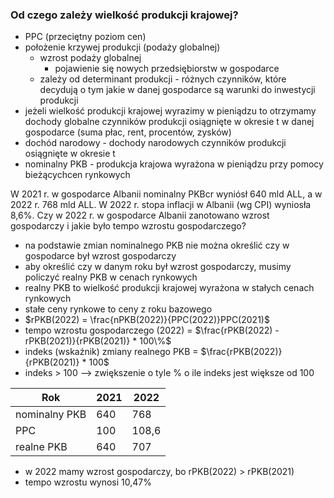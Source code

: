 ### Od czego zależy wielkość produkcji krajowej?
- PPC (przeciętny poziom cen)
- położenie krzywej produkcji (podaży globalnej)
	- wzrost podaży globalnej
		- pojawienie się nowych przedsiębiorstw w gospodarce
	- zależy od determinant produkcji - różnych czynników, które decydują o tym jakie w danej gospodarce są warunki do inwestycji produkcji
- jeżeli wielkość produkcji krajowej wyrazimy w pieniądzu to otrzymamy dochody globalne czynników produkcji osiągnięte w okresie t w danej gospodarce (suma płac, rent, procentów, zysków)
- dochód narodowy - dochody narodowych czynników produkcji osiągnięte w okresie t
- nominalny PKB - produkcja krajowa wyrażona w pieniądzu przy pomocy bieżącychcen rynkowych

W 2021 r.  w gospodarce Albanii nominalny PKBcr wyniósł 640 mld ALL, a w 2022 r. 768 mld ALL. W 2022 r. stopa inflacji w Albanii (wg CPI) wyniosła 8,6%.
Czy w 2022 r. w gospodarce Albanii zanotowano wzrost gospodarczy i jakie było tempo wzrostu gospodarczego?

- na podstawie zmian nominalnego PKB nie można określić czy w gospodarce był wzrost gospodarczy
- aby określić czy w danym roku był wzrost gospodarczy, musimy policzyć realny PKB w cenach rynkowych
- realny PKB to wielkość produkcji krajowej wyrażona w stałych cenach rynkowych
- stałe ceny rynkowe to ceny z roku bazowego
- $rPKB(2022) = \frac{nPKB(2022)}{PPC(2022)}PPC(2021)$
- tempo wzrostu gospodarczego (2022) = $\frac{rPKB(2022) - rPKB(2021)}{rPKB(2021)} * 100\%$
- indeks (wskaźnik) zmiany realnego PKB = $\frac{rPKB(2022)}{rPKB(2021)} * 100$
- indeks > 100 --> zwiększenie o tyle % o ile indeks jest większe od 100

Rok|2021|2022
--|--|--
nominalny PKB|640|768
PPC|100|108,6
realne PKB|640|707

- w 2022 mamy wzrost gospodarczy, bo rPKB(2022) > rPKB(2021)
- tempo wzrostu wynosi 10,47%